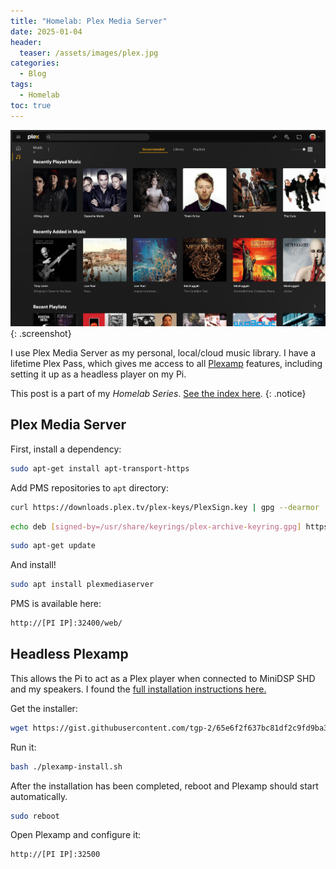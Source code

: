 ```yaml
---
title: "Homelab: Plex Media Server"
date: 2025-01-04
header:
  teaser: /assets/images/plex.jpg
categories:
  - Blog
tags:
  - Homelab
toc: true
---
```


![Plex Screenshot](/assets/images/plex.jpg)
{: .screenshot}

I use Plex Media Server as my personal, local/cloud music library. I have a lifetime Plex Pass, which gives me access to all [Plexamp](https://www.plex.tv/plexamp/) features, including setting it up as a headless player on my Pi.

<!--more-->

This post is a part of my _Homelab Series_. [See the index here](/Homelab-Introduction).
{: .notice}

## Plex Media Server

First, install a dependency:

```bash
sudo apt-get install apt-transport-https
```

Add PMS repositories to `apt` directory:

```bash
curl https://downloads.plex.tv/plex-keys/PlexSign.key | gpg --dearmor | sudo tee /usr/share/keyrings/plex-archive-keyring.gpg >/dev/null
```

```bash
echo deb [signed-by=/usr/share/keyrings/plex-archive-keyring.gpg] https://downloads.plex.tv/repo/deb public main | sudo tee /etc/apt/sources.list.d/plexmediaserver.list
```

```bash
sudo apt-get update
```

And install!

```bash
sudo apt install plexmediaserver
```

PMS is available here:

```bash
http://[PI IP]:32400/web/
```

## Headless Plexamp

This allows the Pi to act as a Plex player when connected to MiniDSP SHD and my speakers. I found the [full installation instructions here.](https://gist.github.com/tgp-2/fc34c5389bc3e4ef332e28d9430b0ebf)

Get the installer:

```bash
wget https://gist.githubusercontent.com/tgp-2/65e6f2f637bc81df2c9fd9ba33f73bc6/raw/e7e9e47046c29a6090042a9a0a868a5bf7cf48be/plexamp-install.sh
```

Run it:

```bash
bash ./plexamp-install.sh
```

After the installation has been completed, reboot and Plexamp should start automatically.

```bash
sudo reboot
```

Open Plexamp and configure it:

```bash
http://[PI IP]:32500
```